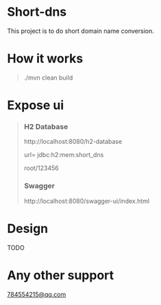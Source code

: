 # Short-dns
This project is to do short domain name conversion.

# How it works
> ./mvn clean build

# Expose ui
>### H2 Database
> 
> http://localhost:8080/h2-database
> 
> url= jdbc:h2:mem:short_dns
> 
> root/123456
>
> ### Swagger
> 
> http://localhost:8080/swagger-ui/index.html

# Design
TODO

# Any other support

<a href="mailto:784554215@qq.com">784554215@qq.com</a>